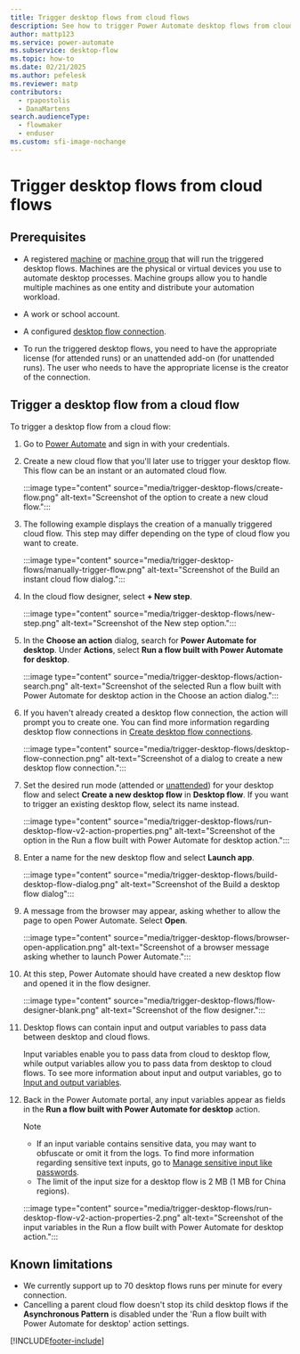 ```yaml
---
title: Trigger desktop flows from cloud flows
description: See how to trigger Power Automate desktop flows from cloud flows.
author: mattp123
ms.service: power-automate
ms.subservice: desktop-flow
ms.topic: how-to
ms.date: 02/21/2025
ms.author: pefelesk
ms.reviewer: matp
contributors:
  - rpapostolis
  - DanaMartens
search.audienceType: 
  - flowmaker
  - enduser
ms.custom: sfi-image-nochange
---
```


# Trigger desktop flows from cloud flows

## Prerequisites

- A registered [machine](manage-machines.md) or [machine group](manage-machine-groups.md) that will run the triggered desktop flows. Machines are the physical or virtual devices you use to automate desktop processes. Machine groups allow you to handle multiple machines as one entity and distribute your automation workload.

- A work or school account.

- A configured [desktop flow connection](desktop-flow-connections.md).

- To run the triggered desktop flows, you need to have the appropriate license (for attended runs) or an unattended add-on (for unattended runs). The user who needs to have the appropriate license is the creator of the connection.
  

## Trigger a desktop flow from a cloud flow

To trigger a desktop flow from a cloud flow:

1. Go to [Power Automate](https://make.powerautomate.com) and sign in with your credentials.

1. Create a new cloud flow that you'll later use to trigger your desktop flow. This flow can be an instant or an automated cloud flow.

    :::image type="content" source="media/trigger-desktop-flows/create-flow.png" alt-text="Screenshot of the option to create a new cloud flow.":::

1. The following example displays the creation of a manually triggered cloud flow. This step may differ depending on the type of cloud flow you want to create.

    :::image type="content" source="media/trigger-desktop-flows/manually-trigger-flow.png" alt-text="Screenshot of the Build an instant cloud flow dialog.":::

1. In the cloud flow designer, select **+ New step**.

    :::image type="content" source="media/trigger-desktop-flows/new-step.png" alt-text="Screenshot of the New step option.":::

1. In the **Choose an action** dialog, search for **Power Automate for desktop**. Under **Actions**, select **Run a flow built with Power Automate for desktop**.

    :::image type="content" source="media/trigger-desktop-flows/action-search.png" alt-text="Screenshot of the selected Run a flow built with Power Automate for desktop action in the Choose an action dialog.":::

1. If you haven't already created a desktop flow connection, the action will prompt you to create one. You can find more information regarding desktop flow connections in [Create desktop flow connections](desktop-flow-connections.md).

    :::image type="content" source="media/trigger-desktop-flows/desktop-flow-connection.png" alt-text="Screenshot of a dialog to create a new desktop flow connection.":::

1. Set the desired run mode (attended or [unattended](run-unattended-desktop-flows.md)) for your desktop flow and select **Create a new desktop flow** in **Desktop flow**. If you want to trigger an existing desktop flow, select its name instead.

    :::image type="content" source="media/trigger-desktop-flows/run-desktop-flow-v2-action-properties.png" alt-text="Screenshot of the option in the Run a flow built with Power Automate for desktop action.":::

1. Enter a name for the new desktop flow and select **Launch app**.

   :::image type="content" source="media/trigger-desktop-flows/build-desktop-flow-dialog.png" alt-text="Screenshot of the Build a desktop flow dialog":::

1. A message from the browser may appear, asking whether to allow the page to open Power Automate. Select **Open**.

    :::image type="content" source="media/trigger-desktop-flows/browser-open-application.png" alt-text="Screenshot of a browser message asking whether to launch Power Automate.":::

1. At this step,  Power Automate should have created a new desktop flow and opened it in the flow designer.

    :::image type="content" source="media/trigger-desktop-flows/flow-designer-blank.png" alt-text="Screenshot of the flow designer.":::

1. Desktop flows can contain input and output variables to pass data between desktop and cloud flows.

    Input variables enable you to pass data from cloud to desktop flow, while output variables allow you to pass data from desktop to cloud flows. To see more information about input and output variables, go to [Input and output variables](manage-variables.md#input-and-output-variables).

1. Back in the Power Automate portal, any input variables appear as fields in the **Run a flow built with Power Automate for desktop** action.

   > [!NOTE]
   >
   > - If an input variable contains sensitive data, you may want to obfuscate or omit it from the logs. To find more information regarding sensitive text inputs, go to [Manage sensitive input like passwords](../how-tos-use-sensitive-input.md).
   > - The limit of the input size for a desktop flow is 2 MB (1 MB for China regions).

    :::image type="content" source="media/trigger-desktop-flows/run-desktop-flow-v2-action-properties-2.png" alt-text="Screenshot of the input variables in the Run a flow built with Power Automate for desktop action.":::

## Known limitations

- We currently support up to 70 desktop flows runs per minute for every connection.
- Cancelling a parent cloud flow doesn't stop its child desktop flows if the **Asynchronous Pattern** is disabled under the 'Run a flow built with Power Automate for desktop' action settings.

[!INCLUDE[footer-include](../includes/footer-banner.md)]
